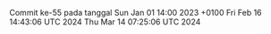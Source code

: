 Commit ke-55 pada tanggal Sun Jan 01 14:00 2023 +0100
Fri Feb 16 14:43:06 UTC 2024
Thu Mar 14 07:25:06 UTC 2024
